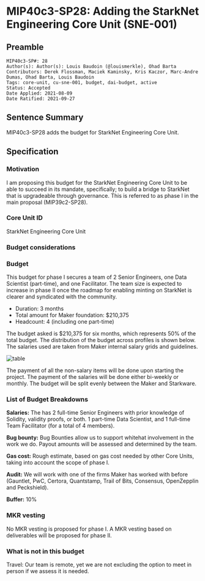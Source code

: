 # MIP40c3-SP28: Adding the StarkNet Engineering Core Unit (SNE-001)

## Preamble

```
MIP40c3-SP#: 28
Author(s): Author(s): Louis Baudoin (@louismerkle), Ohad Barta
Contributors: Derek Flossman, Maciek Kaminsky, Kris Kaczor, Marc-Andre Dumas, Ohad Barta, Louis Baudoin
Tags: core-unit, cu-sne-001, budget, dai-budget, active
Status: Accepted
Date Applied: 2021-08-09
Date Ratified: 2021-09-27
```

## Sentence Summary

MIP40c3-SP28 adds the budget for StarkNet Engineering Core Unit.

## Specification

### Motivation

I am proposing this budget for the StarkNet Engineering Core Unit to be able to succeed in its mandate, specifically; to build a bridge to StarkNet that is upgradeable through governance. This is referred to as phase I in the main proposal (MIP39c2-SP28).

### Core Unit ID

StarkNet Engineering Core Unit

### Budget considerations

### Budget

This budget for phase I secures a team of 2 Senior Engineers, one Data Scientist (part-time), and one Facilitator. The team size is expected to increase in phase II once the roadmap for enabling minting on StarkNet is clearer and syndicated with the community.

* Duration: 3 months
* Total amount for Maker foundation: $210,375
* Headcount: 4 (including one part-time)

The budget asked is $210,375 for six months, which represents 50% of the total budget. The distribution of the budget across profiles is shown below. The salaries used are taken from Maker internal salary grids and guidelines.

![table](https://github.com/makerdao/mips/tree/master/MIP40/MIP40c3-Subproposals/supporting_materials/MIP40c3-SP28/table.png)

The payment of all the non-salary items will be done upon starting the project. The payment of the salaries will be done either bi-weekly or monthly. The budget will be split evenly between the Maker and Starkware.

### List of Budget Breakdowns

**Salaries:** The has 2 full-time Senior Engineers with prior knowledge of Solidity, validity proofs, or both. 1 part-time Data Scientist, and 1 full-time Team Facilitator (for a total of 4 members).

**Bug bounty:** Bug Bounties allow us to support whitehat involvement in the work we do. Payout amounts will be assessed and determined by the team.

**Gas cost:** Rough estimate, based on gas cost needed by other Core Units, taking into account the scope of phase I.

**Audit:** We will work with one of the firms Maker has worked with before (Gauntlet, PwC, Certora, Quantstamp, Trail of Bits, Consensus, OpenZepplin and Peckshield).

**Buffer:** 10%

### MKR vesting

No MKR vesting is proposed for phase I. A MKR vesting based on deliverables will be proposed for phase II.

### What is not in this budget

Travel: Our team is remote, yet we are not excluding the option to meet in person if we assess it is needed.